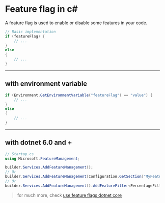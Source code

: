 # Feature flag in c#

 A feature flag is used to enable or disable some features in your code.

```csharp
// Basic implementation
if (featureFlag) {
    // ...
}
else
{
    // ...
}
```

---

## with environment variable

```csharp
if (Environment.GetEnvironmentVariable("featureFlag") == "value") {
    // ...
}
else
{
    // ...
}
```

---

## with dotnet 6.0 and +

```csharp
// Startup.cs
using Microsoft.FeatureManagement;

builder.Services.AddFeatureManagement();
// Or
builder.Services.AddFeatureManagement(Configuration.GetSection("MyFeatureFlags"));
// Or
builder.Services.AddFeatureManagement().AddFeatureFilter<PercentageFilter>();

```

> for much more, check [use feature flags dotnet core](https://learn.microsoft.com/en-us/azure/azure-app-configuration/use-feature-flags-dotnet-core?tabs=core6x)

